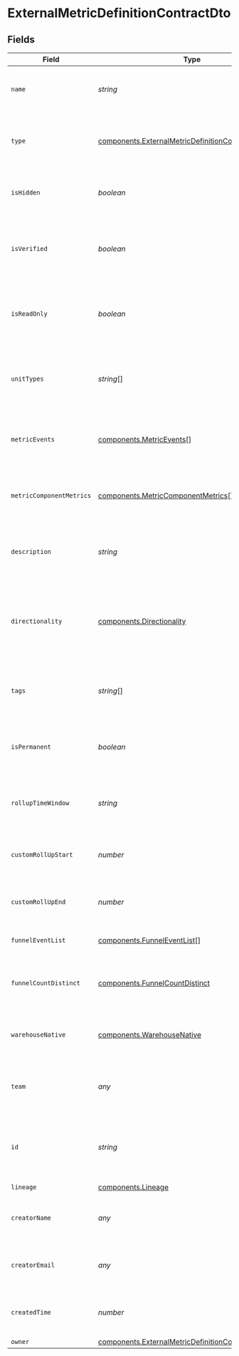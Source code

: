 # ExternalMetricDefinitionContractDto


## Fields

| Field                                                                                                                      | Type                                                                                                                       | Required                                                                                                                   | Description                                                                                                                |
| -------------------------------------------------------------------------------------------------------------------------- | -------------------------------------------------------------------------------------------------------------------------- | -------------------------------------------------------------------------------------------------------------------------- | -------------------------------------------------------------------------------------------------------------------------- |
| `name`                                                                                                                     | *string*                                                                                                                   | :heavy_check_mark:                                                                                                         | The name of the metric, serving as its primary identifier.                                                                 |
| `type`                                                                                                                     | [components.ExternalMetricDefinitionContractDtoType](../../models/components/externalmetricdefinitioncontractdtotype.md)   | :heavy_check_mark:                                                                                                         | The type of the metric, defining its aggregation method and characteristics.                                               |
| `isHidden`                                                                                                                 | *boolean*                                                                                                                  | :heavy_minus_sign:                                                                                                         | Indicates if the metric is hidden from the user interface.                                                                 |
| `isVerified`                                                                                                               | *boolean*                                                                                                                  | :heavy_minus_sign:                                                                                                         | Marks the metric as verified, indicating trustworthiness within the organization.                                          |
| `isReadOnly`                                                                                                               | *boolean*                                                                                                                  | :heavy_minus_sign:                                                                                                         | Set to true to make the metric definition editable only through the Console API.                                           |
| `unitTypes`                                                                                                                | *string*[]                                                                                                                 | :heavy_minus_sign:                                                                                                         | Array of unit types associated with the metric, such as stableID or userID.                                                |
| `metricEvents`                                                                                                             | [components.MetricEvents](../../models/components/metricevents.md)[]                                                       | :heavy_minus_sign:                                                                                                         | An array of event definitions used to compute the metric.                                                                  |
| `metricComponentMetrics`                                                                                                   | [components.MetricComponentMetrics](../../models/components/metriccomponentmetrics.md)[]                                   | :heavy_minus_sign:                                                                                                         | List of input metrics used to calculate the new metric for composite types.                                                |
| `description`                                                                                                              | *string*                                                                                                                   | :heavy_minus_sign:                                                                                                         | An optional description providing additional context about the metric.                                                     |
| `directionality`                                                                                                           | [components.Directionality](../../models/components/directionality.md)                                                     | :heavy_check_mark:                                                                                                         | Specifies the desired directionality for the metric, indicating whether an increase or decrease is favorable.              |
| `tags`                                                                                                                     | *string*[]                                                                                                                 | :heavy_minus_sign:                                                                                                         | Optional tags for categorizing the metric and improving searchability.                                                     |
| `isPermanent`                                                                                                              | *boolean*                                                                                                                  | :heavy_minus_sign:                                                                                                         | Indicates whether the metric is permanent and should not be deleted.                                                       |
| `rollupTimeWindow`                                                                                                         | *string*                                                                                                                   | :heavy_minus_sign:                                                                                                         | Time window for the metric rollup. Specify "custom" for a customized time window.                                          |
| `customRollUpStart`                                                                                                        | *number*                                                                                                                   | :heavy_minus_sign:                                                                                                         | Custom time window start date in days since exposure.                                                                      |
| `customRollUpEnd`                                                                                                          | *number*                                                                                                                   | :heavy_minus_sign:                                                                                                         | Custom time window end date in days since exposure.                                                                        |
| `funnelEventList`                                                                                                          | [components.FunnelEventList](../../models/components/funneleventlist.md)[]                                                 | :heavy_minus_sign:                                                                                                         | List of events used to create funnel metrics.                                                                              |
| `funnelCountDistinct`                                                                                                      | [components.FunnelCountDistinct](../../models/components/funnelcountdistinct.md)                                           | :heavy_minus_sign:                                                                                                         | Specifies whether to count events or distinct users for the funnel metric.                                                 |
| `warehouseNative`                                                                                                          | [components.WarehouseNative](../../models/components/warehousenative.md)                                                   | :heavy_minus_sign:                                                                                                         | Defines warehouse native metrics for advanced configurations.                                                              |
| `team`                                                                                                                     | *any*                                                                                                                      | :heavy_minus_sign:                                                                                                         | The team associated with the metric, applicable for enterprise environments.                                               |
| `id`                                                                                                                       | *string*                                                                                                                   | :heavy_check_mark:                                                                                                         | Unique identifier for the metric, used for referencing within the system.                                                  |
| `lineage`                                                                                                                  | [components.Lineage](../../models/components/lineage.md)                                                                   | :heavy_check_mark:                                                                                                         | N/A                                                                                                                        |
| `creatorName`                                                                                                              | *any*                                                                                                                      | :heavy_minus_sign:                                                                                                         | Name of the person who created the metric, if available.                                                                   |
| `creatorEmail`                                                                                                             | *any*                                                                                                                      | :heavy_minus_sign:                                                                                                         | Email address of the metric creator for contact purposes.                                                                  |
| `createdTime`                                                                                                              | *number*                                                                                                                   | :heavy_minus_sign:                                                                                                         | Timestamp indicating when the metric was created.                                                                          |
| `owner`                                                                                                                    | [components.ExternalMetricDefinitionContractDtoOwner](../../models/components/externalmetricdefinitioncontractdtoowner.md) | :heavy_minus_sign:                                                                                                         | N/A                                                                                                                        |